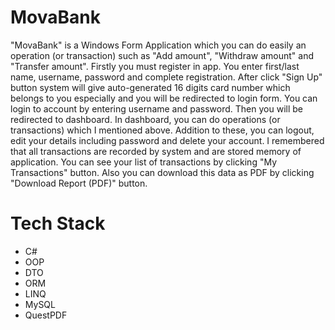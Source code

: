 <div>
  <h1>
    MovaBank
  </h1>
</div>

<div>
  <p>
    "MovaBank" is a Windows Form Application which you can do easily an operation (or transaction) such as "Add amount", "Withdraw amount" and "Transfer amount". Firstly you must register in app. You enter first/last name, username, password and complete registration. After click "Sign Up" button system will give auto-generated 16 digits card number which belongs to you especially and you will be redirected to login form. You can login to account by entering username and password. Then you will be redirected to dashboard. In dashboard, you can do operations (or transactions) which I mentioned above. Addition to these, you can logout, edit your details including password and delete your account. I remembered that all transactions are recorded by system and are stored memory of application. You can see your list of transactions by clicking "My Transactions" button. Also you can download this data as PDF by clicking "Download Report (PDF)" button.
  </p>
</div>

<div>
  <h1>
    Tech Stack
  </h1>
</div>

<div>
  <ul>
    <li>C#</li>
    <li>OOP</li>
    <li>DTO</li>
    <li>ORM</li>
    <li>LINQ</li>
    <li>MySQL</li>
    <li>QuestPDF</li>
  </ul>
</div>
